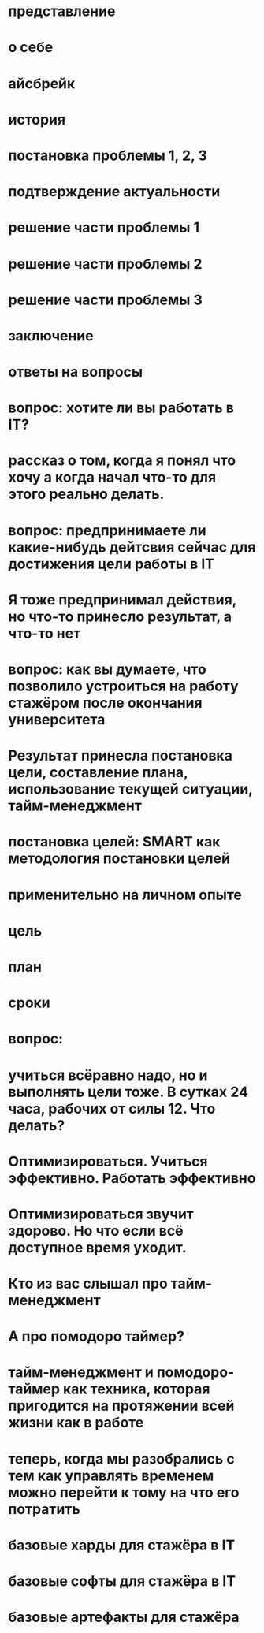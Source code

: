# представление
# о себе
# айсбрейк
# история
# постановка проблемы 1, 2, 3
# подтверждение актуальности
# решение части проблемы 1
# решение части проблемы 2
# решение части проблемы 3
# заключение
# ответы на вопросы

# вопрос: хотите ли вы работать в IT?
# рассказ о том, когда я понял что хочу а когда начал что-то для этого реально делать.
# вопрос: предпринимаете ли какие-нибудь дейтсвия сейчас для достижения цели работы в IT
# Я тоже предпринимал действия, но что-то принесло результат, а что-то нет
# вопрос: как вы думаете, что позволило устроиться на работу стажёром после окончания университета
# Результат принесла постановка цели, составление плана, использование текущей ситуации, тайм-менеджмент
# постановка целей: SMART как методология постановки целей
# применительно на личном опыте
# цель
# план
# сроки
# вопрос: 
<!-- цели, планы и сроки это хорошо, но от невыполненных целей нет результата. Но и демотивация. -->
# учиться всёравно надо, но и выполнять цели тоже. В сутках 24 часа, рабочих от силы 12. Что делать?
<!-- сколько из этого времени вы действительно заняты учёбой / саморазвитием -->
<!-- поднимите руки, кто любит посмотреть котиков в инстаграмме, сериалы, залипательные посты в телеграмме? -->
# Оптимизироваться. Учиться эффективно. Работать эффективно
# Оптимизироваться звучит здорово. Но что если всё доступное время уходит.
# Кто из вас слышал про тайм-менеджмент
# А про помодоро таймер?
# тайм-менеджмент и помодоро-таймер как техника, которая пригодится на протяжении всей жизни как в работе
<!-- в качестве инструмента могу предложить todoist, pomodoneapp -->
# теперь, когда мы разобрались с тем как управлять временем можно перейти к тому на что его потратить
<!-- для того чтобы устроиться на работу вам понадобятся хард и софт скиллы -->
# базовые харды для стажёра в IT
<!-- вне зависимости от выбранного направления вам понадобятся навыки
* git flow
* sql
* linux
* uml
 -->
# базовые софты для стажёра в IT
<!-- 
* улыбайтесь
* будьте доброжелательны
* спрашивайте
не бойтесь показаться глупыми, вы учитесь
* умение работы в команде
* пунктуальность
* обязательность (тут поможет уже известный инструмент - тасктрекер)
 -->
# базовые артефакты для стажёра
<!-- 
ведите любую свою работу в github
пишите документацию к своим учебным задачам
пишите резюме относительно интересующей вакансии
не оставляйте вопросы HR без ответа
уточняйте, узнавайте максимально много о команде, стеке технологий
и самое главное! готовьтесь к собеседованиям - собеседование это контракт по которому готовится интервьюер и кандидат
 -->
